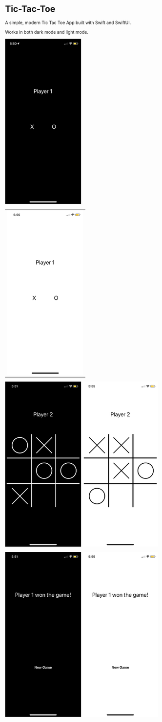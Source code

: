 # Tic-Tac-Toe
A simple, modern Tic Tac Toe App built with Swift and SwiftUI.

Works in both dark mode and light mode.

<img src="Photos/Selection.PNG" width="249" height="540"> <table><tr><td> <img src="Photos/Selectionl.PNG" width="249" height="540"> </td></tr></table>

<img src="Photos/Game.PNG" width="249" height="540"> <img src="Photos/Gamel.PNG" width="249" height="540">

<img src="Photos/Win.PNG" width="249" height="540"> <img src="Photos/Winl.PNG" width="249" height="540">
